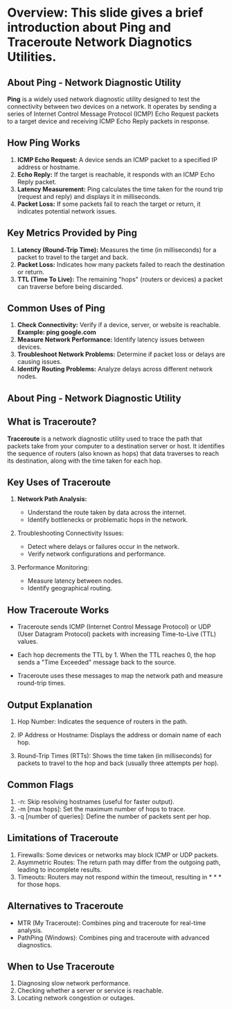 # Overview: This slide gives a brief introduction about **Ping** and **Traceroute** Network Diagnotics Utilities.

## About Ping - Network Diagnostic Utility

**Ping** is a widely used network diagnostic utility designed to test the connectivity between two devices on a network. It operates by sending a series of Internet Control Message Protocol (ICMP) Echo Request packets to a target device and receiving ICMP Echo Reply packets in response.

## How Ping Works

1. **ICMP Echo Request:** A device sends an ICMP packet to a specified IP address or hostname.
2. **Echo Reply:** If the target is reachable, it responds with an ICMP Echo Reply packet.
3. **Latency Measurement:** Ping calculates the time taken for the round trip (request and reply) and displays it in milliseconds.
4. **Packet Loss:** If some packets fail to reach the target or return, it indicates potential network issues.

## Key Metrics Provided by Ping

1. **Latency (Round-Trip Time):** Measures the time (in milliseconds) for a packet to travel to the target and back.
2. **Packet Loss:** Indicates how many packets failed to reach the destination or return.
3. **TTL (Time To Live):** The remaining "hops" (routers or devices) a packet can traverse before being discarded.

## Common Uses of Ping

1. **Check Connectivity:** Verify if a device, server, or website is reachable.
   **Example: ping google.com**
2. **Measure Network Performance:** Identify latency issues between devices.
3. **Troubleshoot Network Problems:** Determine if packet loss or delays are causing issues.
4. **Identify Routing Problems:** Analyze delays across different network nodes.

## About Ping - Network Diagnostic Utility

## What is Traceroute?

**Traceroute** is a network diagnostic utility used to trace the path that packets take from your computer to a destination server or host. It identifies the sequence of routers (also known as hops) that data traverses to reach its destination, along with the time taken for each hop.

## Key Uses of Traceroute

1. **Network Path Analysis:**

   - Understand the route taken by data across the internet.
   - Identify bottlenecks or problematic hops in the network.

2. Troubleshooting Connectivity Issues:

   - Detect where delays or failures occur in the network.
   - Verify network configurations and performance.

3. Performance Monitoring:

   - Measure latency between nodes.
   - Identify geographical routing.

## How Traceroute Works

- Traceroute sends ICMP (Internet Control Message Protocol) or UDP (User Datagram Protocol) packets with increasing Time-to-Live (TTL) values.

- Each hop decrements the TTL by 1. When the TTL reaches 0, the hop sends a "Time Exceeded" message back to the source.
- Traceroute uses these messages to map the network path and measure round-trip times.

## Output Explanation

1. Hop Number: Indicates the sequence of routers in the path.

2. IP Address or Hostname: Displays the address or domain name of each hop.

3. Round-Trip Times (RTTs): Shows the time taken (in milliseconds) for packets to travel to the hop and back (usually three attempts per hop).

## Common Flags

1. -n: Skip resolving hostnames (useful for faster output).
2. -m [max hops]: Set the maximum number of hops to trace.
3. -q [number of queries]: Define the number of packets sent per hop.

## Limitations of Traceroute

1. Firewalls: Some devices or networks may block ICMP or UDP packets.
2. Asymmetric Routes: The return path may differ from the outgoing path, leading to incomplete results.
3. Timeouts: Routers may not respond within the timeout, resulting in \* \* \* for those hops.

## Alternatives to Traceroute

- MTR (My Traceroute): Combines ping and traceroute for real-time analysis.
- PathPing (Windows): Combines ping and traceroute with advanced diagnostics.

## When to Use Traceroute

1. Diagnosing slow network performance.
2. Checking whether a server or service is reachable.
3. Locating network congestion or outages.
